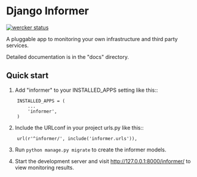 # Django Informer

[![wercker status](https://app.wercker.com/status/0d5743ef22b8fe14d2929ec4d987ef0d/s "wercker status")](https://app.wercker.com/project/bykey/0d5743ef22b8fe14d2929ec4d987ef0d)

A pluggable app to monitoring your own infrastructure and third party services.

Detailed documentation is in the "docs" directory.

## Quick start

1. Add "informer" to your INSTALLED_APPS setting like this::

```
    INSTALLED_APPS = (
        ...
        'informer',
    )
```

2. Include the URLconf in your project urls.py like this::

```
    url(r'^informer/', include('informer.urls')),
```

3. Run ```python manage.py migrate``` to create the informer models.

4. Start the development server and visit http://127.0.0.1:8000/informer/ to view monitoring results.